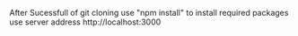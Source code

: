 After Sucessfull of git cloning
        use "npm install" to install required packages
use server address
        http://localhost:3000
